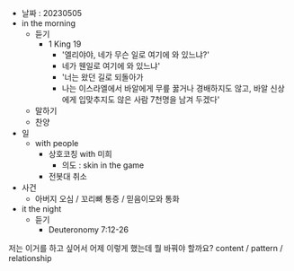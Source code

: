 - 날짜 : 20230505
- in the morning
	- 듣기
		- 1 King 19
			-  '엘리야야, 네가 무슨 일로 여기에 와 있느냐?'
			- 네가 웬일로 여기에 와 있느냐' 
			-  '너는 왔던 길로 되돌아가
			- 나는 이스라엘에서 바알에게 무릎 꿇거나 경배하지도 않고, 바알 신상에게 입맞추지도 않은 사람 7천명을 남겨 두겠다'
	- 말하기
	- 찬양
- 일
	- with people
		- 상호코칭 with 미희
			- 의도 : skin in the game
		- 전봇대 취소
- 사건
	- 아버지 오심 / 꼬리뼈 통증 /  믿음이모와 통화
- it the night
	- 듣기
		- Deuteronomy 7:12-26



저는 이거를 하고 싶어서 어제 이렇게 했는데 뭘 바꿔야 할까요?
content / pattern / relationship